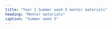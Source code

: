 ```yaml
---
title: "Year 1 Summer week 5 mentor materials"
heading: "Mentor materials"
caption: "Summer week 5"
---
```

